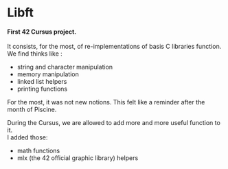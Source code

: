 # Libft
**First 42 Cursus project.**
<br>
<br>
It consists, for the most, of re-implementations of basis C libraries function.
<br>
We find thinks like :
- string and character manipulation
- memory manipulation
- linked list helpers
- printing functions

For the most, it was not new notions. This felt like a reminder after the month of Piscine.

During the Cursus, we are allowed to add more and more useful function to it.
<br>
I added those:
- math functions
- mlx (the 42 official graphic library) helpers
